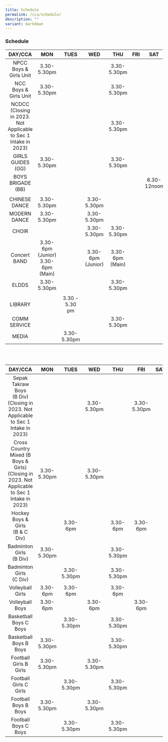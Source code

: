 ```yaml
---
title: Schedule
permalink: /cca/schedule/
description: ""
variant: markdown
---
```

### Schedule

| DAY/CCA 	| MON 	| TUES 	| WED 	| THU 	| FRI 	| SAT 	|
|:---:	|:---:	|:---:	|:---:	|:---:	|:---:	|:---:	|
| NPCC <br> Boys &amp; Girls Unit	|   3.30-5.30pm	|   	|   	| 3.30-5.30pm 	|   	|   	|
| NCC <br> Boys &amp; Girls Unit	| 3.30-5.30pm 	|   	|   	| 3.30-5.30pm  	|   	|   	|
| NCDCC (Closing in 2023. Not Applicable to Sec 1 Intake in 2023) |   	|   	|   	| 3.30-5.30pm 	|   	|   	|
| GIRLS GUIDES (GG) 	| 3.30-5.30pm 	|   	|   	| 3.30-5.30pm  	|   	|   	|
| BOYS BRIGADE (BB) 	|   	|   	|   	|   	|   	| 8.30-12noon 	|
|   	|   	|   	|   	|   	|   	|   	|
| CHINESE DANCE 	| 3.30-5.30pm 	|   	| 3.30-5.30pm	|   	|   	|   	|
| MODERN DANCE 	| 3.30-5.30pm 	|   	| 3.30-5.30pm 	|   	|   	|   	|
| CHOIR 	|   	|  	| 3.30-5.30pm 	| 3.30-5.30pm 	|   	|   	|
| Concert BAND 	| 3.30-6pm (Junior) <br> 3.30-6pm (Main) 	|   	| 3.30-6pm (Junior) 	| 3.30-6pm (Main)  	|   	|   	|
| ELDDS 	| 3.30-5.30pm 	|   	| 	|  3.30-5.30pm 	|   	|   	|
|   	|   	|   	|   	|   	|   	|   	|
| LIBRARY 	|   	|   3.30 - 5.30 pm	|   	|  	|   	|   	|
| COMM SERVICE 	|   	|   	|   	| 3.30-5.30pm 	|   	|   	|
| MEDIA 	|   	|  3.30-5.30pm 	|   	|  	|   	|   	|

<br><br>

| DAY/CCA 	| MON 	| TUES 	| WED 	| THU 	| FRI 	| SAT 	|
|:---:	|:---:	|:---:	|:---:	|:---:	|:---:	|:---:	|
| Sepak Takraw<br>Boys<br>(B Div) (Closing in 2023. Not Applicable to Sec 1 Intake in 2023)	|  	|   	| 3.30-5.30pm 	|   	|   3.30-5.30pm	|   	|
| Cross Country<br>Mixed (B Boys &amp; Girls)<br>(Closing in 2023. Not Applicable to Sec 1 Intake in 2023)  	| 3.30-5.30pm 	|   	| 3.30-5.30pm 	|   	|   	|   	|
| Hockey<br> Boys &amp; Girls<br>(B &amp; C Div) 	|  	|  3.30-6pm 	|   	| 3.30-6pm 	|  3.30-6pm 	|   	|
| Badminton Girls<br>(B Div) 	|   3.30-5.30pm	| 	|   	| 3.30-5.30pm 	|   	|   	|
| Badminton Girls<br>(C Div) 	|   	| 3.30-5.30pm 	|   	| 3.30-5.30pm 	|   	|   	|
| Volleyball Girls<br> 	|  3.30-6pm 	| 3.30-6pm 	|   	| 3.30-6pm 	|   	|   	|
| Volleyball Boys<br> 	|  3.30-6pm 	| 	|  3.30-6pm  	|  	| 3.30-6pm  	|   	|
| Basketball Boys C Boys<br> 	|   	| 3.30-5.30pm 	|   	| 3.30-5.30pm 	|   	|   	|
| Basketball Boys B Boys<br> 	| 3.30-5.30pm 	|  	|   	| 3.30-5.30pm 	|   	|   	|
| Football Girls B Girls<br> 	|  3.30-5.30pm 	|	| 3.30-5.30pm  	|  	|   	|   	|
| Football Girls C Girls<br> 	|  |  3.30-5.30pm		|  |3.30-5.30pm |   	|   	|
| Football Boys B Boys<br> 	|  3.30-5.30pm 	| 	|  3.30-5.30pm  	|  	| 	|   	|
| Football Boys C Boys<br> 	| | 3.30-5.30pm	| 	| 3.30-5.30pm 	|  	|   	|